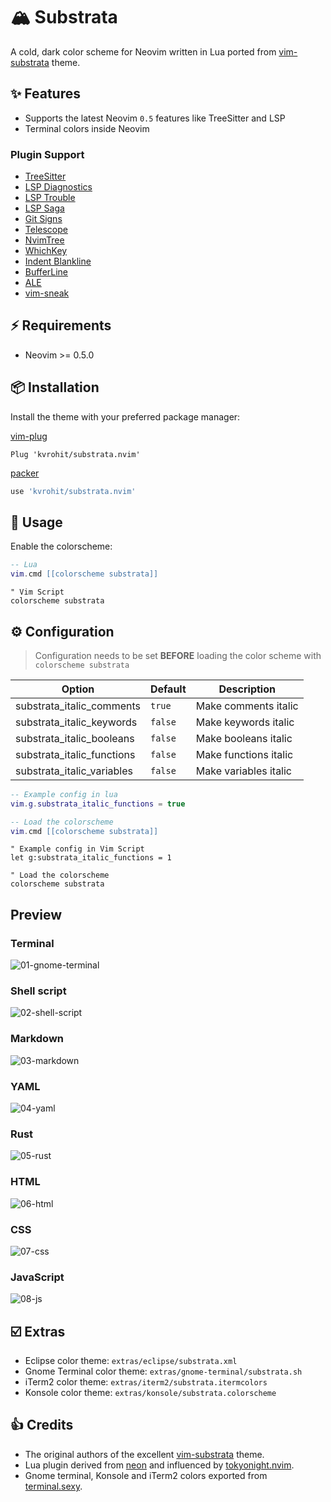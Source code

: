 # 🏔  Substrata

A cold, dark color scheme for Neovim written in Lua ported from [vim-substrata](https://github.com/arzg/vim-substrata) theme.

## ✨ Features

- Supports the latest Neovim `0.5` features like TreeSitter and LSP
- Terminal colors inside Neovim

### Plugin Support

- [TreeSitter](https://github.com/nvim-treesitter/nvim-treesitter)
- [LSP Diagnostics](https://neovim.io/doc/user/lsp.html)
- [LSP Trouble](https://github.com/folke/lsp-trouble.nvim)
- [LSP Saga](https://github.com/glepnir/lspsaga.nvim)
- [Git Signs](https://github.com/lewis6991/gitsigns.nvim)
- [Telescope](https://github.com/nvim-telescope/telescope.nvim)
- [NvimTree](https://github.com/kyazdani42/nvim-tree.lua)
- [WhichKey](https://github.com/liuchengxu/vim-which-key)
- [Indent Blankline](https://github.com/lukas-reineke/indent-blankline.nvim)
- [BufferLine](https://github.com/akinsho/nvim-bufferline.lua)
- [ALE](https://github.com/dense-analysis/ale)
- [vim-sneak](https://github.com/justinmk/vim-sneak)

## ⚡️ Requirements

- Neovim >= 0.5.0

## 📦 Installation

Install the theme with your preferred package manager:

[vim-plug](https://github.com/junegunn/vim-plug)

```vim
Plug 'kvrohit/substrata.nvim'
```

[packer](https://github.com/wbthomason/packer.nvim)

```lua
use 'kvrohit/substrata.nvim'
```

## 🚀 Usage

Enable the colorscheme:

```lua
-- Lua
vim.cmd [[colorscheme substrata]]
```

```vim
" Vim Script
colorscheme substrata
```

## ⚙️  Configuration

> Configuration needs to be set **BEFORE** loading the color scheme with `colorscheme substrata`

| Option                      | Default    | Description                   |
| --------------------------- | ---------- | ----------------------------- |
| substrata_italic_comments   | `true`     | Make comments italic          |
| substrata_italic_keywords   | `false`    | Make keywords italic          |
| substrata_italic_booleans   | `false`    | Make booleans italic          |
| substrata_italic_functions  | `false`    | Make functions italic         |
| substrata_italic_variables  | `false`    | Make variables italic         |

```lua
-- Example config in lua
vim.g.substrata_italic_functions = true

-- Load the colorscheme
vim.cmd [[colorscheme substrata]]
```

```vim
" Example config in Vim Script
let g:substrata_italic_functions = 1

" Load the colorscheme
colorscheme substrata
```

## Preview

### Terminal
![01-gnome-terminal](https://user-images.githubusercontent.com/1040966/126907857-4bcc17d0-eb5b-4efb-b19b-aed7c281ddce.png)

### Shell script
![02-shell-script](https://user-images.githubusercontent.com/1040966/126907859-a3237745-6f67-4fe6-a990-6be96a466fcd.png)

### Markdown
![03-markdown](https://user-images.githubusercontent.com/1040966/126907860-09243fbf-c01d-4369-9ea1-25e31f705f33.png)

### YAML
![04-yaml](https://user-images.githubusercontent.com/1040966/126907862-8435f068-e494-42f0-8d1c-dd00d110199a.png)

### Rust
![05-rust](https://user-images.githubusercontent.com/1040966/126907863-60ad9141-cf7e-479e-a2a2-034bb04f3359.png)

### HTML
![06-html](https://user-images.githubusercontent.com/1040966/126907867-c50c6865-22d9-4396-ac72-eb42c36be454.png)

### CSS
![07-css](https://user-images.githubusercontent.com/1040966/126907868-190283cc-ae80-44b9-ad1e-f046a2c823bc.png)

### JavaScript
![08-js](https://user-images.githubusercontent.com/1040966/126907870-1e45a9d1-9ed2-4a7c-8b5a-99a99f212e5b.png)

## ☑️  Extras

- Eclipse color theme: `extras/eclipse/substrata.xml`
- Gnome Terminal color theme: `extras/gnome-terminal/substrata.sh`
- iTerm2 color theme: `extras/iterm2/substrata.itermcolors`
- Konsole color theme: `extras/konsole/substrata.colorscheme`

## 👍 Credits

- The original authors of the excellent [vim-substrata](https://github.com/arzg/vim-substrata) theme.
- Lua plugin derived from [neon](https://github.com/rafamadriz/neon) and influenced by [tokyonight.nvim](https://github.com/folke/tokyonight.nvim).
- Gnome terminal, Konsole and iTerm2 colors exported from [terminal.sexy](http://terminal.sexy).
